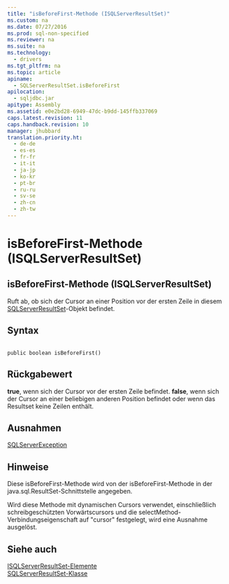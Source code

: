 ```yaml
---
title: "isBeforeFirst-Methode (ISQLServerResultSet)"
ms.custom: na
ms.date: 07/27/2016
ms.prod: sql-non-specified
ms.reviewer: na
ms.suite: na
ms.technology: 
  - drivers
ms.tgt_pltfrm: na
ms.topic: article
apiname: 
  - SQLServerResultSet.isBeforeFirst
apilocation: 
  - sqljdbc.jar
apitype: Assembly
ms.assetid: e0e2bd28-6949-47dc-b9dd-145ffb337069
caps.latest.revision: 11
caps.handback.revision: 10
manager: jhubbard
translation.priority.ht: 
  - de-de
  - es-es
  - fr-fr
  - it-it
  - ja-jp
  - ko-kr
  - pt-br
  - ru-ru
  - sv-se
  - zh-cn
  - zh-tw
---
```

# isBeforeFirst-Methode (ISQLServerResultSet)
    
## isBeforeFirst\-Methode \(ISQLServerResultSet\)  
 Ruft ab, ob sich der Cursor an einer Position vor der ersten Zeile in diesem [SQLServerResultSet](../content/SQLServerResultSet-Class.md)\-Objekt befindet.  
  
## Syntax  
  
```  
  
public boolean isBeforeFirst()  
```  
  
## Rückgabewert  
 **true**, wenn sich der Cursor vor der ersten Zeile befindet. **false**, wenn sich der Cursor an einer beliebigen anderen Position befindet oder wenn das Resultset keine Zeilen enthält.  
  
## Ausnahmen  
 [SQLServerException](../content/SQLServerException-Class.md)  
  
## Hinweise  
 Diese isBeforeFirst\-Methode wird von der isBeforeFirst\-Methode in der java.sql.ResultSet\-Schnittstelle angegeben.  
  
 Wird diese Methode mit dynamischen Cursors verwendet, einschließlich schreibgeschützten Vorwärtscursors und die selectMethod\-Verbindungseigenschaft auf "cursor" festgelegt, wird eine Ausnahme ausgelöst.  
  
## Siehe auch  
 [ISQLServerResultSet-Elemente](../content/SQLServerResultSet-Members.md)   
 [SQLServerResultSet-Klasse](../content/SQLServerResultSet-Class.md)  
  
  